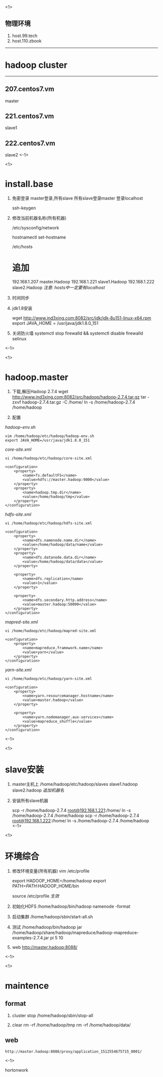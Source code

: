 <1>
## 物理环境
1. host.99.tech
2. host.110.zbook

--------------------------
# hadoop cluster
--------------------------

## 207.centos7.vm
master
## 221.centos7.vm
slave1
## 222.centos7.vm
slave2
<-1>

<1>
# install.base

1. 免密登录
	master登录,所有slave
	所有slave登录master
	登录localhost

	ssh-keygen

2. 修改当前机器名称(所有机器)

	/etc/sysconfig/network

	hostnamectl set-hostname

	/etc/hosts
	# 追加
	192.168.1.207 master.Hadoop
	192.168.1.221 slave1.Hadoop
	192.168.1.222 slave2.Hadoop
	*注意: hosts中一定要有localhost*

3. 时间同步

4. jdk1.8安装

	wget http://www.ind3xing.com:8082/src/jdk/jdk-8u151-linux-x64.rpm
	export JAVA_HOME = /usr/java/jdk1.8.0_151

5. 关闭防火墙
	systemctl stop firewalld && systemctl disable firewalld
	selinux
	
<-1>

<1>
# hadoop.master

1. 下载,解压Hadoop 2.7.4
	wget http://www.ind3xing.com:8082/src/hadoop/hadoop-2.7.4.tar.gz
	tar -zxvf hadoop-2.7.4.tar.gz -C /home/
	ln -s /home/hadoop-2.7.4 /home/hadoop

2. 配置

_hadoop-env.sh_

	vim /home/hadoop/etc/hadoop/hadoop-env.sh
	export JAVA_HOME=/usr/java/jdk1.8.0_151

_core-site.xml_

	vi /home/hadoop/etc/hadoop/core-site.xml

	<configuration>
	    <property>
	        <name>fs.defaultFS</name>
	        <value>hdfs://master.hadoop:9000</value>
	    </property>
	    <property>
	        <name>hadoop.tmp.dir</name>
	        <value>/home/hadoop/tmp</value>
	    </property>
	</configuration>

_hdfs-site.xml_

	vi /home/hadoop/etc/hadoop/hdfs-site.xml

	<configuration>
	    <property>
	        <name>dfs.namenode.name.dir</name>
	        <value>/home/hadoop/data/name</value>
	    </property>
	    <property>
	        <name>dfs.datanode.data.dir</name>
	        <value>/home/hadoop/data/data</value>
	    </property>
	
	    <property>
	        <name>dfs.replication</name>
	        <value>1</value>
	    </property>

	    <property>
	        <name>dfs.secondary.http.address</name>
	        <value>master.hadoop:50090</value>
	    </property>
	</configuration>

_mapred-site.xml_

	vi /home/hadoop/etc/hadoop/mapred-site.xml
	
	<configuration>
	    <property>
	        <name>mapreduce.framework.name</name>
	        <value>yarn</value>
	    </property>
	</configuration>

_yarn-site.xml_

	vi /home/hadoop/etc/hadoop/yarn-site.xml

	<configuration>
	    <property>
	        <name>yarn.resourcemanager.hostname</name>
	        <value>master.hadoop</value>
	    </property>

	    <property>
	        <name>yarn.nodemanager.aux-services</name>
	        <value>mapreduce_shuffle</value>
	    </property>
	</configuration>

<-1>

<1>
# slave安装

1. master主机上
	/home/hadoop/etc/hadoop/slaves
	slave1.hadoop
	slave2.hadoop
	*追加机器名*

2. 安装所有slave机器

	scp -r /home/hadoop-2.7.4 root@192.168.1.221:/home/
	ln -s /home/hadoop-2.7.4 /home/hadoop
	scp -r /home/hadoop-2.7.4 root@192.168.1.222:/home/
	ln -s /home/hadoop-2.7.4 /home/hadoop
<-1>

<1>
# 环境综合

1. 修改环境变量(所有机器)
	vim /etc/profile

	export HADOOP_HOME=/home/hadoop
	export PATH=$PATH:$HADOOP_HOME/bin

	source /etc/profile
	*生效*

2. 初始化HDFS
	/home/hadoop/bin/hadoop namenode -format

3. 启动集群
	/home/hadoop/sbin/start-all.sh

4. 测试
	/home/hadoop/bin/hadoop jar /home/hadoop/share/hadoop/mapreduce/hadoop-mapreduce-examples-2.7.4.jar pi 5 10

5. web
	http://master.hadoop:8088/
	
<-1>

<1>
# maintence

## format

1. cluster stop
	/home/hadoop/sbin/stop-all

2. clear
	rm -rf /home/hadoop/tmp
	rm -rf /home/hadoop/data/

## web
	http://master.hadoop:8088/proxy/application_1512554675715_0001/

<-1>

hortonwork

